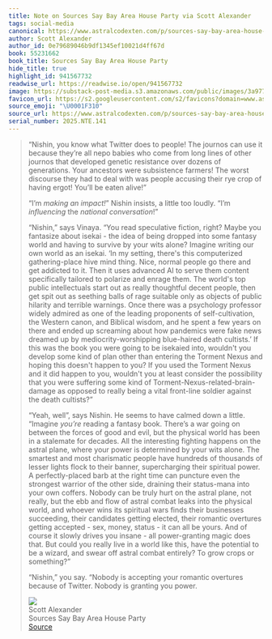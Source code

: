 ```yaml
---
title: Note on Sources Say Bay Area House Party via Scott Alexander
tags: social-media
canonical: https://www.astralcodexten.com/p/sources-say-bay-area-house-party
author: Scott Alexander
author_id: 0e79689046b9df1345ef10021d4ff67d
book: 55231662
book_title: Sources Say Bay Area House Party
hide_title: true
highlight_id: 941567732
readwise_url: https://readwise.io/open/941567732
image: https://substack-post-media.s3.amazonaws.com/public/images/3a9775db-e850-4d44-91d6-06200e456f24_1536x1024.png
favicon_url: https://s2.googleusercontent.com/s2/favicons?domain=www.astralcodexten.com
source_emoji: "\U0001F310"
source_url: https://www.astralcodexten.com/p/sources-say-bay-area-house-party#:~:text=%E2%80%9CNishin%2C%20you%20know,granting%20you%20power.
serial_number: 2025.NTE.141
---
```

> “Nishin, you know what Twitter does to people! The journos can use it because they’re all nepo babies who come from long lines of other journos that developed genetic resistance over dozens of generations. Your ancestors were subsistence farmers! The worst discourse they had to deal with was people accusing their rye crop of having ergot! You’ll be eaten alive!”
> 
> “I’m *making an impact!*” Nishin insists, a little too loudly. “I’m *influencing* the *national* *conversation*!”
> 
> “Nishin,” says Vinaya. “You read speculative fiction, right? Maybe you fantasize about isekai - the idea of being dropped into some fantasy world and having to survive by your wits alone? Imagine writing our own world as an isekai. ‘In my setting, there's this computerized gathering-place hive mind thing. Nice, normal people go there and get addicted to it. Then it uses advanced AI to serve them content specifically tailored to polarize and enrage them. The world's top public intellectuals start out as really thoughtful decent people, then get spit out as seething balls of rage suitable only as objects of public hilarity and terrible warnings. Once there was a psychology professor widely admired as one of the leading proponents of self-cultivation, the Western canon, and Biblical wisdom, and he spent a few years on there and ended up screaming about how pandemics were fake news dreamed up by mediocrity-worshipping blue-haired death cultists.’ If this was the book you were going to be isekaied into, wouldn't you develop some kind of plan other than entering the Torment Nexus and hoping this doesn't happen to you? If you used the Torment Nexus and it did happen to you, wouldn't you at least consider the possibility that you were suffering some kind of Torment-Nexus-related-brain-damage as opposed to really being a vital front-line soldier against the death cultists?”
> 
> “Yeah, well”, says Nishin. He seems to have calmed down a little. “Imagine *you’re* reading a fantasy book. There’s a war going on between the forces of good and evil, but the physical world has been in a stalemate for decades. All the interesting fighting happens on the astral plane, where your power is determined by your wits alone. The smartest and most charismatic people have hundreds of thousands of lesser lights flock to their banner, supercharging their spiritual power. A perfectly-placed barb at the right time can puncture even the strongest warrior of the other side, draining their status-mana into your own coffers. Nobody can be truly hurt on the astral plane, not really, but the ebb and flow of astral combat leaks into the physical world, and whoever wins its spiritual wars finds their businesses succeeding, their candidates getting elected, their romantic overtures getting accepted - sex, money, status - it can all be yours. And of course it slowly drives you insane - all power-granting magic does that. But could you really live in a world like this, have the potential to be a wizard, and swear off astral combat entirely? To grow crops or something?”
> 
> “Nishin,” you say. “Nobody is accepting your romantic overtures because of Twitter. Nobody is granting you power.
> <div class="quoteback-footer"><div class="quoteback-avatar"><img class="mini-favicon" src="https://s2.googleusercontent.com/s2/favicons?domain=www.astralcodexten.com"></div><div class="quoteback-metadata"><div class="metadata-inner"><span style="display:none">FROM:</span><div aria-label="Scott Alexander" class="quoteback-author"> Scott Alexander</div><div aria-label="Sources Say Bay Area House Party" class="quoteback-title"> Sources Say Bay Area House Party</div></div></div><div class="quoteback-backlink"><a target="_blank" aria-label="go to the full text of this quotation" rel="noopener" href="https://www.astralcodexten.com/p/sources-say-bay-area-house-party#:~:text=%E2%80%9CNishin%2C%20you%20know,granting%20you%20power." class="quoteback-arrow"> Source</a></div></div>